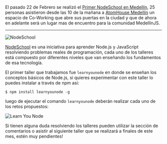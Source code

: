 El pasado 22 de Febrero se realizó el [Primer NodeSchool en Medellín](http://www.meetup.com/MedellinJS/events/167090612/),
25 personas asistieron desde las 10 de la mañana a [AtomHouse Medellín](http://en.atomhouse.co/) un espacio
de Co-Working que abre sus puertas en la ciudad y que de ahora en adelante será un
lugar mas de encuentro para la comunidad MedellínJS.

<!-- more -->
<hr />

![NodeSchool](http://nodeschool.io/images/nodeschool.png)

[NodeSchool](http://nodeschool.io) es una iniciativa para aprender Node.js y JavaScript
resolviendo problemas reales de programación, cada uno de los talleres está compuesto 
por diferentes niveles que van enseñando los fundamentos de esa tecnología.

El primer taller que trabajamos fue `learnyounode` en donde se enseñan los conceptos
básicos de Node.js, si quieres experimentar con este taller lo puedes instalar a través de npm
asi:

``` lang-sh
$ npm install learnyounode -g
```

luego de ejecutar el comando `learnyounode` deberán realizar cada uno de los retos
propuestos:

![Learn You Node](http://medellinjs.org/img/learnyounode.png)

Si tienen alguna duda resolviendo los talleres pueden utilizar la sección de comentarios
o asistir al siguiente taller que se realizará a finales de este mes, estén muy pendientes!
